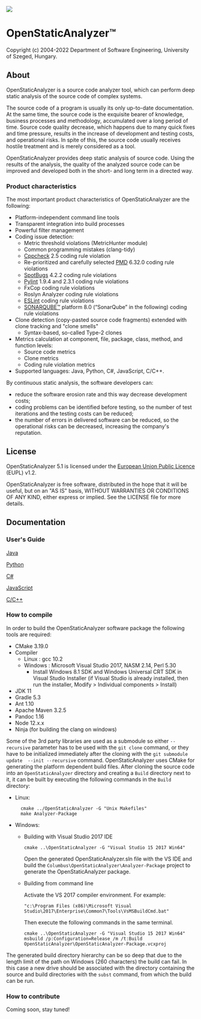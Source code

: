 ![](OpenStaticAnalyzer/doc/logo/OSA_small.png)
# OpenStaticAnalyzer™
Copyright (c) 2004-2022 Department of Software Engineering, University of Szeged, Hungary.

## About

OpenStaticAnalyzer is a source code analyzer tool, which can perform deep static analysis of the source code of complex systems.

The source code of a program is usually its only up-to-date documentation. At the same time, the source code is the exquisite bearer of knowledge, business processes and methodology, accumulated over a long period of time. Source code quality decrease, which happens due to many quick fixes and time pressure, results in the increase of development and testing costs, and operational risks. In spite of this, the source code usually receives hostile treatment and is merely considered as a tool.

OpenStaticAnalyzer provides deep static analysis of source code. Using the results of the analysis, the quality of the analyzed source code can be improved and developed both in the short- and long term in a directed way.

### Product characteristics

The most important product characteristics of OpenStaticAnalyzer are the following:
- Platform-independent command line tools
- Transparent integration into build processes
- Powerful filter management
- Coding issue detection:
    - Metric threshold violations (MetricHunter module)
    - Common programming mistakes (clang-tidy)
    - [Cppcheck] 2.5 coding rule violation
    - Re-prioritized and carefully selected [PMD] 6.32.0 coding rule violations
    - [SpotBugs] 4.2.2 coding rule violations
    - [Pylint] 1.9.4 and 2.3.1 coding rule violations
    - FxCop coding rule violations
    - Roslyn Analyzer coding rule violations
    - [ESLint] coding rule violations
    - [SONARQUBE™] platform 8.0 (“SonarQube” in the following) coding rule violations
- Clone detection (copy-pasted source code fragments) extended with clone tracking and "clone smells"
    - Syntax-based, so-called Type-2 clones
- Metrics calculation at component, file, package, class, method, and function levels:
    - Source code metrics
    - Clone metrics
    - Coding rule violation metrics
- Supported languages: Java, Python, C#, JavaScript, C/C++.

[Cppcheck]:http://cppcheck.sourceforge.net/
[PMD]:https://pmd.github.io
[SpotBugs]:https://spotbugs.github.io
[Pylint]:http://www.pylint.org/
[ESLint]:https://eslint.org/
[SONARQUBE™]:https://www.sonarqube.org

By continuous static analysis, the software developers can:
- reduce the software erosion rate and this way decrease development costs;
- coding problems can be identified before testing, so the number of test iterations and the testing costs can be reduced;
- the number of errors in delivered software can be reduced, so the operational risks can be decreased, increasing the company's reputation.

## License
OpenStaticAnalyzer 5.1 is licensed under the [European Union Public Licence](https://joinup.ec.europa.eu/software/page/eupl) (EUPL) v1.2.

OpenStaticAnalyzer is free software, distributed in the hope that it will be useful, but on an "AS IS" basis, WITHOUT WARRANTIES OR CONDITIONS OF ANY KIND, either express or implied. See the LICENSE file for more details.

## Documentation

### User's Guide

[Java](OpenStaticAnalyzer/java/doc/usersguide/md/Main.md)

[Python](OpenStaticAnalyzer/python/doc/usersguide/md/Main.md)

[C#](OpenStaticAnalyzer/csharp/doc/usersguide/md/Main.md)

[JavaScript](OpenStaticAnalyzer/javascript/doc/usersguide/md/Main.md)

[C/C++](OpenStaticAnalyzer/cpp/doc/usersguide/md/Main.md)

### How to compile

In order to build the OpenStaticAnalyzer software package the following tools are required:


- CMake 3.19.0
- Compiler
    - Linux : gcc 10.2
    - Windows : Microsoft Visual Studio 2017, NASM 2.14, Perl 5.30
        - Install Windows 8.1 SDK and Windows Universal CRT SDK in Visual Studio Installer (if Visual Studio is already installed, then run the installer, Modify > Individual components > Install)
- JDK 11
- Gradle 5.3
- Ant 1.10
- Apache Maven 3.2.5
- Pandoc 1.16
- Node 12.x.x
- Ninja (for building the clang on windows)


Some of the 3rd party libraries are used as a submodule so either `--recursive` 
parameter has to be used with the `git clone` command, or they have to be 
initialized immediately after the cloning with the `git submodule update 
--init --recursive` command. OpenStaticAnalyzer uses CMake for generating the 
platform dependent build files. After cloning the source code into an 
`OpenStaticAnalyzer` directory and creating a `Build` directory next to it, it can be 
built by executing the following commands in the `Build` directory:

- Linux:
    
        cmake ../OpenStaticAnalyzer -G "Unix Makefiles"
        make Analyzer-Package

- Windows:

    - Building with Visual Studio 2017 IDE
    
        `cmake ..\OpenStaticAnalyzer -G "Visual Studio 15 2017 Win64"`
   
        Open the generated OpenStaticAnalyzer.sln file with the VS IDE and build the `Columbus\OpenStaticAnalyzer\Analyzer-Package` project to generate the OpenStaticAnalyzer package.
    
    - Building from command line
        
        Activate the VS 2017 compiler environment. For example:
        
        `"c:\Program Files (x86)\Microsoft Visual Studio\2017\Enterprise\Common7\Tools\VsMSBuildCmd.bat"`
        
        Then execute the following commands in the same terminal.
        
        ```
        cmake ..\OpenStaticAnalyzer -G "Visual Studio 15 2017 Win64"
        msbuild /p:Configuration=Release /m /t:Build OpenStaticAnalyzer\OpenStaticAnalyzer-Package.vcxproj
        ```    

The generated build directory hierarchy can be so deep that due to the length limit of the path on Windows (260 characters) the build can fail. In this case a new drive should be associated with the directory containing the source and build directories with the `subst` command, from which the build can be run.

### How to contribute
Coming soon, stay tuned!
